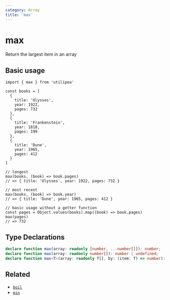 ```yaml
---
category: Array
title: 'max'
---
```


# max

Return the largest item in an array

## Basic usage

```ts{22,26,31}
import { max } from 'utilipea'

const books = [
  {
    title: 'Ulysses',
    year: 1922,
    pages: 732
  },
  {
    title: 'Frankenstein',
    year: 1818,
    pages: 199
  },
  {
    title: 'Dune',
    year: 1965,
    pages: 412
  }
]

// longest
max(books, (book) => book.pages)
// => { title: 'Ulysses', year: 1922, pages: 732 }

// most recent
max(books, (book) => book.year)
// => { title: 'Dune', year: 1965, pages: 412 }

// basic usage without a getter function
const pages = Object.values(books).map((book) => book.pages)
max(pages)
// => 732
```

## Type Declarations

```ts
declare function max(array: readonly [number, ...number[]]): number;
declare function max(array: readonly number[]): number | undefined;
declare function max<T>(array: readonly T[], by: (item: T) => number): T | undefined;
```

## Related

* [`boil`](/array/boil)
* [`min`](/array/min)
